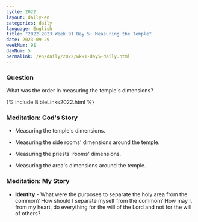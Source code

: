 ```yaml
---
cycle: 2022
layout: daily-en
categories: daily
language: English
title: "2022-2023 Week 91 Day 5: Measuring the Temple"
date: 2023-09-29
weekNum: 91
dayNum: 5
permalink: /en/daily/2022/wk91-day5-daily.html
---
```


### Question     
What was the order in measuring the temple's dimensions?

{% include BibleLinks2022.html %}

### Meditation: God's Story   
+ Measuring the temple's dimensions. 

+ Measuring the side rooms' dimensions around the temple. 

+ Measuring the priests' rooms' dimensions. 

+ Measuring the area's dimensions around the temple. 

### Meditation: My Story   
+ **Identity** - What were the purposes to separate the holy area from the common? How should I separate myself from the common? How may I, from my heart, do everything for the will of the Lord and not for the will of others? 

